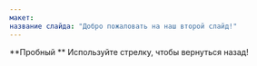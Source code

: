 ```yaml
---
макет:
название слайда: "Добро пожаловать на наш второй слайд!"
---
```

**Пробный **
Используйте стрелку, чтобы вернуться назад!
